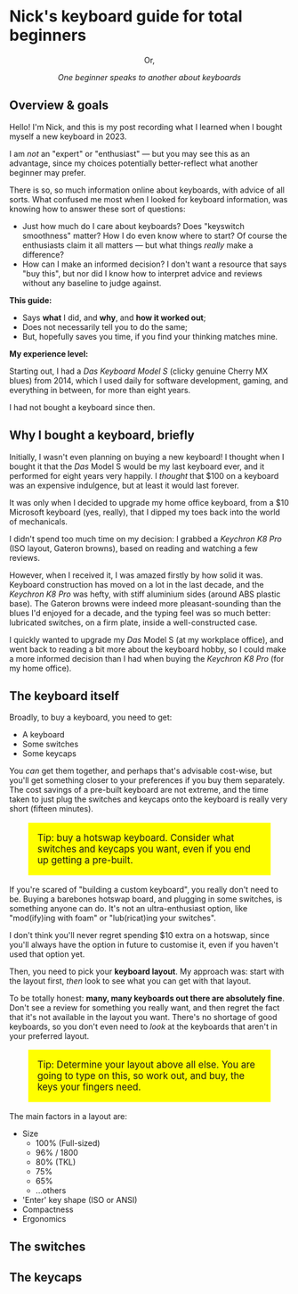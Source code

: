# Nick's keyboard guide for total beginners

<center>
Or,

_One beginner speaks to another about keyboards_

</center>

## Overview & goals

Hello! I'm Nick, and this is my post recording what I learned when I bought myself a new keyboard in 2023.

I am _not_ an "expert" or "enthusiast" — but you may see this as an advantage, since my choices potentially better-reflect what another beginner may prefer.

There is so, so much information online about keyboards, with advice of all sorts. What confused me most when I looked for keyboard information, was knowing how to answer these sort of questions:

- Just how much do I care about keyboards? Does "keyswitch smoothness" matter? How I do even know where to start? Of course the enthusiasts claim it all matters — but what things _really_ make a difference?
- How can I make an informed decision? I don't want a resource that says "buy this", but nor did I know how to interpret advice and reviews without any baseline to judge against.

**This guide:**

- Says **what** I did, and **why**, and **how it worked out**;
- Does not necessarily tell you to do the same;
- But, hopefully saves you time, if you find your thinking matches mine.

**My experience level:**

Starting out, I had a _Das Keyboard Model S_ (clicky genuine Cherry MX blues) from 2014, which I used daily for software development, gaming, and everything in between, for more than eight years.

I had not bought a keyboard since then.

## Why I bought a keyboard, briefly

Initially, I wasn't even planning on buying a new keyboard! I thought when I bought it that the _Das_ Model S would be my last keyboard ever, and it performed for eight years very happily. I _thought_ that $100 on a keyboard was an expensive indulgence, but at least it would last forever.

It was only when I decided to upgrade my home office keyboard, from a $10 Microsoft keyboard (yes, really), that I dipped my toes back into the world of mechanicals.

I didn't spend too much time on my decision: I grabbed a _Keychron K8 Pro_ (ISO layout, Gateron browns), based on reading and watching a few reviews.

However, when I received it, I was amazed firstly by how solid it was. Keyboard construction has moved on a lot in the last decade, and the _Keychron K8 Pro_ was hefty, with stiff aluminium sides (around ABS plastic base). The Gateron browns were indeed more pleasant-sounding than the blues I'd enjoyed for a decade, and the typing feel was so much better: lubricated switches, on a firm plate, inside a well-constructed case.

I quickly wanted to upgrade my _Das_ Model S (at my workplace office), and went back to reading a bit more about the keyboard hobby, so I could make a more informed decision than I had when buying the _Keychron K8 Pro_ (for my home office).

## The keyboard itself

Broadly, to buy a keyboard, you need to get:

- A keyboard
- Some switches
- Some keycaps

You _can_ get them together, and perhaps that's advisable cost-wise, but you'll get something closer to your preferences if you buy them separately. The cost savings of a pre-built keyboard are not extreme, and the time taken to just plug the switches and keycaps onto the keyboard is really very short (fifteen minutes).

<style>
  .callout {
    margin-left: 2em;
    margin-right: 2em;
    padding: 1em;
    font-size: 120%;
    background: yellow;
  }
</style>

<p class="callout">Tip: buy a hotswap keyboard. Consider what switches and keycaps you want, even if you end up getting a pre-built.</p>

If you're scared of "building a custom keyboard", you really don't need to be. Buying a barebones hotswap board, and plugging in some switches, is something anyone can do. It's not an ultra-enthusiast option, like "mod(ify)ing with foam" or "lub(ricat)ing your switches".

I don't think you'll never regret spending $10 extra on a hotswap, since you'll always have the option in future to customise it, even if you haven't used that option yet.

Then, you need to pick your **keyboard layout**. My approach was: start with the layout first, _then_ look to see what you can get with that layout.

To be totally honest: **many, many keyboards out there are absolutely fine**. Don't see a review for something you really want, and then regret the fact that it's not available in the layout you want. There's no shortage of good keyboards, so you don't even need to _look_ at the keyboards that aren't in your preferred layout.

<p class="callout">Tip: Determine your layout above all else. You are going to type on this, so work out, and buy, the keys your fingers need.</p>

The main factors in a layout are:

- Size
  - 100% (Full-sized)
  - 96% / 1800
  - 80% (TKL)
  - 75%
  - 65%
  - ...others
- 'Enter' key shape (ISO or ANSI)
- Compactness
- Ergonomics

## The switches

## The keycaps
